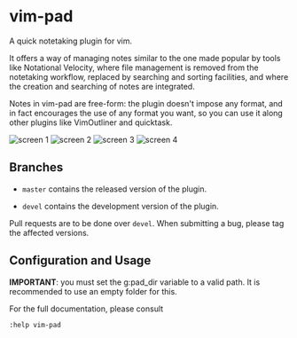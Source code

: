 # vim-pad

A quick notetaking plugin for vim.

It offers a way of managing notes similar to the one made popular by tools like
Notational Velocity, where file management is removed from the notetaking
workflow, replaced by searching and sorting facilities, and where the creation
and searching of notes are integrated.

Notes in vim-pad are free-form: the plugin doesn't impose any format, and in
fact encourages the use of any format you want, so you can use it along other
plugins like VimOutliner and quicktask.

![screen 1](http://i.minus.com/iOd0AOpCUXgu4.png)
![screen 2](http://i.minus.com/i86fzuBua28Ox.png)
![screen 3](http://i.minus.com/iwWXEI8oPZ4Wh.png)
![screen 4](http://i.minus.com/it88jeH3qlKyO.png)

## Branches

* `master` contains the released version of the plugin.

* `devel` contains the development version of the plugin. 

Pull requests are to be done over `devel`. When submitting a bug, please tag
the affected versions.

## Configuration and Usage

**IMPORTANT**: you must set the g:pad_dir variable to a valid path. It is
recommended to use an empty folder for this.

For the full documentation, please consult

	:help vim-pad


